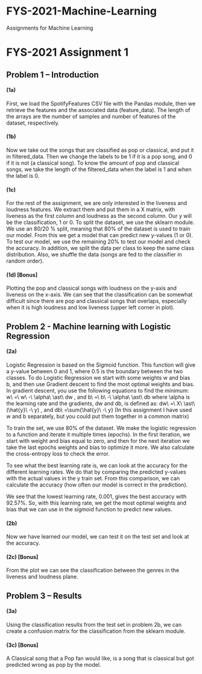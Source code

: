 # FYS-2021-Machine-Learning
Assignments for Machine Learning

# FYS-2021 Assignment 1

## Problem 1 – Introduction 

#### (1a)
First, we load the SpotifyFeatures CSV file with the Pandas module, then we retrieve the features and the associated data (feature_data). The length of the arrays are the number of samples and number of features of the dataset, respectively.
 
#### (1b)
Now we take out the songs that are classified as pop or classical, and put it in filtered_data. Then we change the labels to be 1 if it is a pop song, and 0 if it is not (a classical song). To know the amount of pop and classical songs, we take the length of the filtered_data when the label is 1 and when the label is 0. 
 
#### (1c)
For the rest of the assignment, we are only interested in the liveness and loudness features. We extract them and put them in a X matrix, with liveness as the first column and loudness as the second column. Our y will be the classification, 1 or 0. 
To split the dataset, we use the sklearn module. We use an 80/20 % split, meaning that 80% of the dataset is used to train our model. From this we get a model that can predict new y-values (1 or 0). To test our model, we use the remaining 20% to test our model and check the accuracy. In addition, we split the data per class to keep the same class distribution. Also, we shuffle the data (songs are fed to the classifier in random order). 
 
#### (1d) [Bonus]
Plotting the pop and classical songs with loudness on the y-axis and liveness on the x-axis. We can see that the classification can be somewhat difficult since there are pop and classical songs that overlaps, especially when it is high loudness and low liveness (upper left corner in plot).

 
## Problem 2 - Machine learning with Logistic Regression 
#### (2a)
Logistic Regression is based on the Sigmoid function. This function will give a y-value between 0 and 1, where 0.5 is the boundary between the two classes.
To do Logistic Regression we start with some weights w and bias b, and then use Gradient descent to find the most optimal weights and bias. In gradient descent, you use the following equations to find the minimum: w\ =\ w\ -\ \alpha\ \ast\ dw , and b\ =\ b\ -\ \alpha\ \ast\ db
where \alpha is the learning rate and the gradients, dw and db, is defined as: dw\ =\ X\ \ast\ (\hat{y}\ -\ y) , and db\ =\sum{\hat{y}\ -\ y}
(In this assignment I have used w and b separately, but you could put them together in a common matrix)
 
To train the set, we use 80% of the dataset. We make the logistic regression to a function and iterate it multiple times (epochs). In the first iteration, we start with weight and bias equal to zero, and then for the next iteration we take the last epochs weights and bias to optimize it more. 
We also calculate the cross-entropy loss to check the error.
 
To see what the best learning rate is, we can look at the accuracy for the different learning rates. We do that by comparing the predicted y-values with the actual values in the y train set. From this comparison, we can calculate the accuracy (how often our model is correct in the prediction).
 
We see that the lowest learning rate, 0.001, gives the best accuracy with 92.57%. So, with this learning rate, we get the most optimal weights and bias that we can use in the sigmoid function to predict new values.

#### (2b)
Now we have learned our model, we can test it on the test set and look at the accuracy.

#### (2c) [Bonus]
From the plot we can see the classification between the genres in the liveness and loudness plane. 
 
## Problem 3 – Results 
#### (3a)
Using the classification results from the test set in problem 2b, we can create a confusion matrix for the classification from the sklearn module.

#### (3c) [Bonus]
A Classical song that a Pop fan would like, is a song that is classical but got predicted wrong as pop by the model.  
